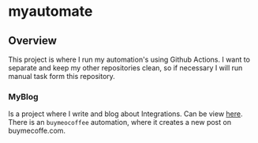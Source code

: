 # myautomate

## Overview
This project is where I run my automation's using Github Actions. 
I want to separate and keep my other repositories clean, so if necessary I will run manual task form this repository.

### MyBlog
Is a project where I write and blog about Integrations. Can be view [here](). 
There is an `buymeocoffee` automation, where it creates a new post on buymecoffe.com.


